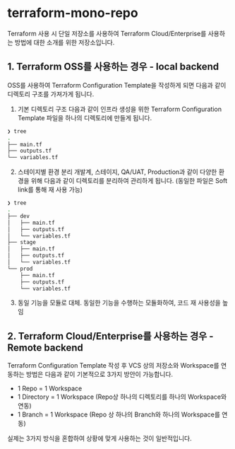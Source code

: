 # terraform-mono-repo

Terraform 사용 시 단일 저장소를 사용하여 Terraform Cloud/Enterprise를 사용하는 방법에 대한 소개를 위한 저장소입니다.

## 1. Terraform OSS를 사용하는 경우 - local backend
OSS를 사용하여 Terraform Configuration Template을 작성하게 되면 다음과 같이 디렉토리 구조를 가져가게 됩니다.

1. 기본 디렉토리 구조
다음과 같이 인프라 생성을 위한 Terraform Configuration Template 파일을 하나의 디렉토리에 만들게 됩니다.

```bash
❯ tree
.
├── main.tf
├── outputs.tf
└── variables.tf
```
2. 스테이지별 환경 분리
개발계, 스테이지, QA/UAT, Production과 같이 다양한 환경을 위해 다음과 같이 디렉토리를 분리하여 관리하게 됩니다. (동일한 파일은 Soft link를 통해 재 사용 가능)

```bash
❯ tree
.
├── dev
│   ├── main.tf
│   ├── outputs.tf
│   └── variables.tf
├── stage
│   ├── main.tf
│   ├── outputs.tf
│   └── variables.tf
└── prod
    ├── main.tf
    ├── outputs.tf
    └── variables.tf
```
3. 동일 기능을 모듈로 대체.
동일한 기능을 수행하는 모듈화하여, 코드 재 사용성을 높임

## 2. Terraform Cloud/Enterprise를 사용하는 경우 - Remote backend 
Terraform Configuration Template 작성 후 VCS 상의 저장소와 Workspace를 연동하는 방법은 다음과 같이 기본적으로 3가지 방안이 가능합니다.

- 1 Repo = 1 Workspace
- 1 Directory = 1 Workspace (Repo상 하나의 디렉토리를 하나의 Workspace와 연동)
- 1 Branch = 1 Workspace (Repo 상 하나의 Branch와 하나의 Workspace를 연동)

실제는 3가지 방식을 혼합하여 상황에 맞게 사용하는 것이 일반적입니다.

